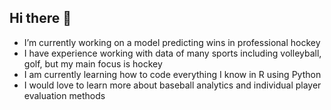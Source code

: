## Hi there 👋


- I’m currently working on a model predicting wins in professional hockey
- I have experience working with data of many sports including volleyball, golf, but my main focus is hockey
- I am currently learning how to code everything I know in R using Python
- I would love to learn more about baseball analytics and individual player evaluation methods

